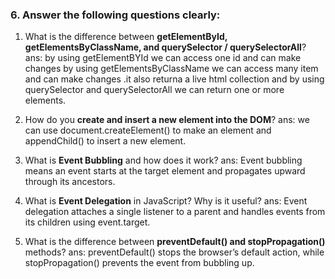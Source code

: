 ### 6. Answer the following questions clearly:

1. What is the difference between **getElementById, getElementsByClassName, and querySelector / querySelectorAll**?
  ans: by using getElementBYId we can access one id and can make changes
       by using getElementsByClassName we can access many item and can make changes .it also returna a live html collection
       and by using querySelector and querySelectorAll we can return one or more elements.

2. How do you **create and insert a new element into the DOM**?
  ans:   we can use document.createElement() to make an element and appendChild() to insert a new element.

3. What is **Event Bubbling** and how does it work?
  ans: Event bubbling means an event starts at the target element and propagates upward through its ancestors.

4. What is **Event Delegation** in JavaScript? Why is it useful?
  ans: Event delegation attaches a single listener to a parent and handles events from its children using event.target.
5. What is the difference between **preventDefault() and stopPropagation()** methods?
   ans: preventDefault() stops the browser’s default action, while stopPropagation() prevents the event from bubbling up.


